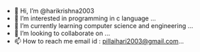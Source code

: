 - 👋 Hi, I’m @harikrishna2003
- 👀 I’m interested in programming in c language ...
- 🌱 I’m currently learning computer science and engineering ...
- 💞️ I’m looking to collaborate on ...
- 📫 How to reach me email id : pillaihari2003@gmail.com...

<!---
harikrishna2003/harikrishna2003 is a ✨ special ✨ repository because its `README.md` (this file) appears on your GitHub profile.
You can click the Preview link to take a look at your changes.
--->
